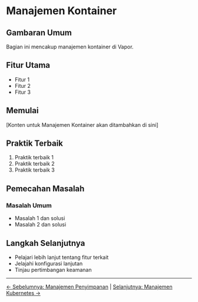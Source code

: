 # Manajemen Kontainer

## Gambaran Umum

Bagian ini mencakup manajemen kontainer di Vapor.

## Fitur Utama

- Fitur 1
- Fitur 2
- Fitur 3

## Memulai

[Konten untuk Manajemen Kontainer akan ditambahkan di sini]

## Praktik Terbaik

1. Praktik terbaik 1
2. Praktik terbaik 2
3. Praktik terbaik 3

## Pemecahan Masalah

### Masalah Umum

- Masalah 1 dan solusi
- Masalah 2 dan solusi

## Langkah Selanjutnya

- Pelajari lebih lanjut tentang fitur terkait
- Jelajahi konfigurasi lanjutan
- Tinjau pertimbangan keamanan

---

[← Sebelumnya: Manajemen Penyimpanan](07-storage-management.md) | [Selanjutnya: Manajemen Kubernetes →](09-kubernetes-management.md)
